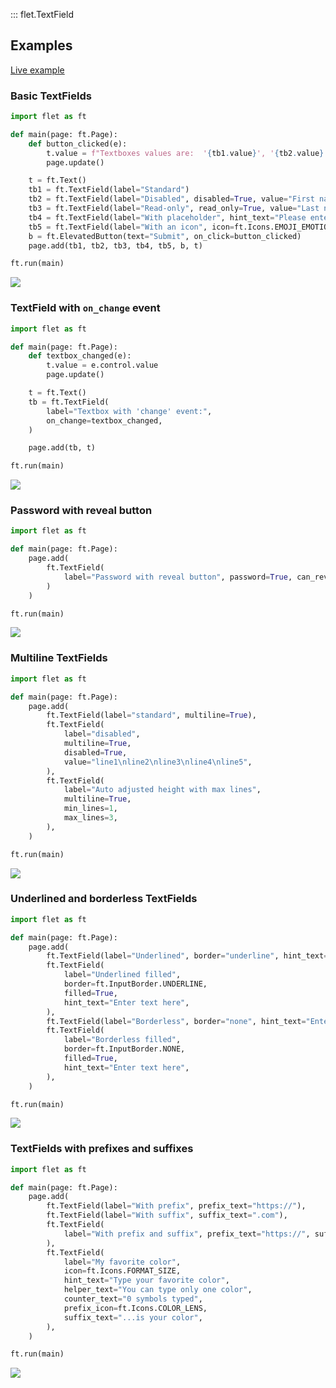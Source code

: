 ::: flet.TextField

## Examples

[Live example](https://flet-controls-gallery.fly.dev/input/textfield)

### Basic TextFields



```python
import flet as ft

def main(page: ft.Page):
    def button_clicked(e):
        t.value = f"Textboxes values are:  '{tb1.value}', '{tb2.value}', '{tb3.value}', '{tb4.value}', '{tb5.value}'."
        page.update()

    t = ft.Text()
    tb1 = ft.TextField(label="Standard")
    tb2 = ft.TextField(label="Disabled", disabled=True, value="First name")
    tb3 = ft.TextField(label="Read-only", read_only=True, value="Last name")
    tb4 = ft.TextField(label="With placeholder", hint_text="Please enter text here")
    tb5 = ft.TextField(label="With an icon", icon=ft.Icons.EMOJI_EMOTIONS)
    b = ft.ElevatedButton(text="Submit", on_click=button_clicked)
    page.add(tb1, tb2, tb3, tb4, tb5, b, t)

ft.run(main)
```


<img src="/img/docs/controls/textfield/basic-textfield.gif" className="screenshot-40"/>

### TextField with `on_change` event



```python
import flet as ft

def main(page: ft.Page):
    def textbox_changed(e):
        t.value = e.control.value
        page.update()

    t = ft.Text()
    tb = ft.TextField(
        label="Textbox with 'change' event:",
        on_change=textbox_changed,
    )

    page.add(tb, t)

ft.run(main)
```


<img src="/img/docs/controls/textfield/textfield-with-change-event.gif" className="screenshot-40"/>

### Password with reveal button



```python
import flet as ft

def main(page: ft.Page):
    page.add(
        ft.TextField(
            label="Password with reveal button", password=True, can_reveal_password=True
        )
    )

ft.run(main)
```


<img src="/img/docs/controls/textfield/textfield-with-password.gif" className="screenshot-40"/>

### Multiline TextFields



```python
import flet as ft

def main(page: ft.Page):
    page.add(
        ft.TextField(label="standard", multiline=True),
        ft.TextField(
            label="disabled",
            multiline=True,
            disabled=True,
            value="line1\nline2\nline3\nline4\nline5",
        ),
        ft.TextField(
            label="Auto adjusted height with max lines",
            multiline=True,
            min_lines=1,
            max_lines=3,
        ),
    )

ft.run(main)
```


<img src="/img/docs/controls/textfield/textfield-with-multiline.gif" className="screenshot-40"/>

### Underlined and borderless TextFields



```python
import flet as ft

def main(page: ft.Page):
    page.add(
        ft.TextField(label="Underlined", border="underline", hint_text="Enter text here"),
        ft.TextField(
            label="Underlined filled",
            border=ft.InputBorder.UNDERLINE,
            filled=True,
            hint_text="Enter text here",
        ),
        ft.TextField(label="Borderless", border="none", hint_text="Enter text here"),
        ft.TextField(
            label="Borderless filled",
            border=ft.InputBorder.NONE,
            filled=True,
            hint_text="Enter text here",
        ),
    )

ft.run(main)
```


<img src="/img/docs/controls/textfield/textfield-with-underline-and-borderless.gif" className="screenshot-40"/>

### TextFields with prefixes and suffixes



```python
import flet as ft

def main(page: ft.Page):
    page.add(
        ft.TextField(label="With prefix", prefix_text="https://"),
        ft.TextField(label="With suffix", suffix_text=".com"),
        ft.TextField(
            label="With prefix and suffix", prefix_text="https://", suffix_text=".com"
        ),
        ft.TextField(
            label="My favorite color",
            icon=ft.Icons.FORMAT_SIZE,
            hint_text="Type your favorite color",
            helper_text="You can type only one color",
            counter_text="0 symbols typed",
            prefix_icon=ft.Icons.COLOR_LENS,
            suffix_text="...is your color",
        ),
    )

ft.run(main)
```


<img src="/img/docs/controls/textfield/textfield-with-prefix-and-suffix.gif" className="screenshot-40"/>


